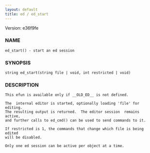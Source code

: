 ```yaml
---
layout: default
title: ed / ed_start
---
```


Version: e36f9fe




### NAME
    ed_start() - start an ed session


### SYNOPSIS
    string ed_start(string file | void, int restricted | void)


### DESCRIPTION
    This efun is available only if __OLD_ED__ is not defined.

    The  internal editor is started, optionally loading 'file' for editing.
    The resulting output is returned.  The editor session  remains  active,
    and further calls to ed_cmd() can be used to send commands to it.

    If restricted is 1, the commands that change which file is being edited
    will be disabled.

    Only one ed session can be active per object at a time.



